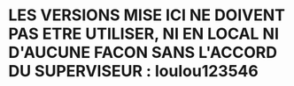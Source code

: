 # LES VERSIONS MISE ICI NE DOIVENT PAS ETRE UTILISER, NI EN LOCAL NI D'AUCUNE FACON SANS L'ACCORD DU SUPERVISEUR : loulou123546
